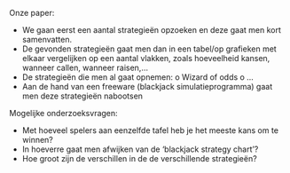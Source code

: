 Onze paper:
-	We gaan eerst een aantal strategieën opzoeken en deze gaat men kort samenvatten.
-	De gevonden strategieën gaat men dan in een tabel/op grafieken met elkaar vergelijken op een aantal vlakken, zoals hoeveelheid kansen, wanneer callen, wanneer raisen,…
-	De strategieën die men al gaat opnemen:
o	Wizard of odds
o	…
-	Aan de hand van een freeware (blackjack simulatieprogramma) gaat men deze strategieën nabootsen 

Mogelijke onderzoeksvragen:
-	Met hoeveel spelers aan eenzelfde tafel heb je het meeste kans om te winnen?
-	In hoeverre gaat men afwijken van de ‘blackjack strategy chart’?
-	Hoe groot zijn de verschillen in de de verschillende strategieën?


